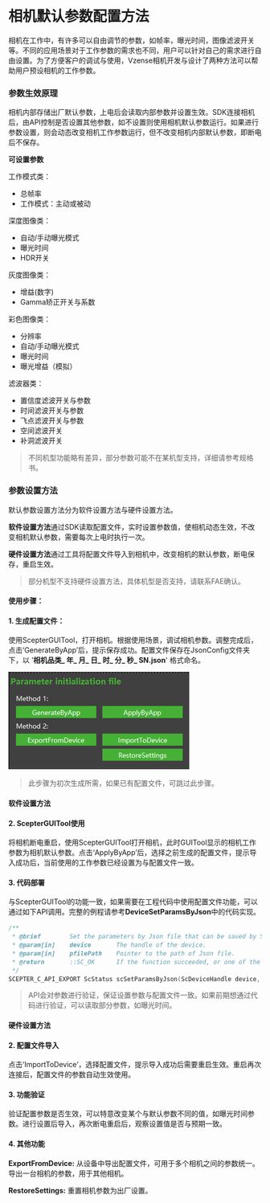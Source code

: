 # 相机默认参数配置方法

相机在工作中，有许多可以自由调节的参数，如帧率，曝光时间，图像滤波开关等。不同的应用场景对于工作参数的需求也不同，用户可以针对自己的需求进行自由设置。为了方便客户的调试与使用，Vzense相机开发与设计了两种方法可以帮助用户预设相机的工作参数。

### **参数生效原理**

相机内部存储出厂默认参数，上电后会读取内部参数并设置生效。SDK连接相机后，由API控制是否设置其他参数，如不设置则使用相机默认参数运行。如果进行参数设置，则会动态改变相机工作参数运行，但不改变相机内部默认参数，即断电后不保存。

**可设置参数**

工作模式类：

- 总帧率
- 工作模式：主动或被动

深度图像类：

- 自动/手动曝光模式
- 曝光时间
- HDR开关

灰度图像类：

- 增益(数字)
- Gamma矫正开关与系数

彩色图像类：

- 分辨率
- 自动/手动曝光模式
- 曝光时间
- 曝光增益（模拟）

滤波器类：

- 置信度滤波开关与参数
- 时间滤波开关与参数
- 飞点滤波开关与参数
- 空间滤波开关
- 补洞滤波开关

> 不同机型功能略有差异，部分参数可能不在某机型支持，详细请参考规格书。



### 参数设置方法

默认参数设置方法分为软件设置方法与硬件设置方法。

**软件设置方法**通过SDK读取配置文件，实时设置参数值，使相机动态生效，不改变相机默认参数，需要每次上电时执行一次。

**硬件设置方法**通过工具将配置文件导入到相机中，改变相机的默认参数，断电保存，重启生效。

> 部分机型不支持硬件设置方法，具体机型是否支持，请联系FAE确认。



#### 使用步骤：

#### 1. 生成配置文件：

使用ScepterGUITool，打开相机。根据使用场景，调试相机参数。调整完成后，点击‘GenerateByApp’后，提示保存成功。配置文件保存在JsonConfig文件夹下，以 ’**相机品类_ 年_ 月_ 日_ 时_ 分_ 秒_ SN.json**' 格式命名。

![01](Device-initialization-parameter-method-asserts/01.png)

> 此步骤为初次生成所需，如果已有配置文件，可跳过此步骤。

<!-- tabs:start -->

#### **软件设置方法**

#### 2. ScepterGUITool使用

将相机断电重启，使用ScepterGUITool打开相机，此时GUITool显示的相机工作参数为相机默认参数。点击‘ApplyByApp’后，选择之前生成的配置文件，提示导入成功后，当前使用的工作参数已经设置为与配置文件一致。

#### 3. 代码部署

与ScepterGUITool的功能一致，如果需要在工程代码中使用配置文件功能，可以通过如下API调用。完整的例程请参考**DeviceSetParamsByJson**中的代码实现。

```c
/**
 * @brief        Set the parameters by Json file that can be saved by ScepterGUITool.
 * @param[in]    device       The handle of the device.
 * @param[in]    pfilePath    Pointer to the path of Json file.
 * @return       ::SC_OK      If the function succeeded, or one of the error values defined by ::ScStatus.
 */
SCEPTER_C_API_EXPORT ScStatus scSetParamsByJson(ScDeviceHandle device, char* pfilePath);
```

> API会对参数进行验证，保证设置参数与配置文件一致。如果前期想通过代码进行验证，可以读取部分参数，如曝光时间。

#### **硬件设置方法**

#### 2. 配置文件导入

点击‘ImportToDevice’，选择配置文件，提示导入成功后需要重启生效。重启再次连接后，配置文件的参数自动生效使用。

#### 3. 功能验证

验证配置参数是否生效，可以特意改变某个与默认参数不同的值，如曝光时间参数。进行设置后导入，再次断电重启后，观察设置值是否与预期一致。

#### 4. 其他功能

**ExportFromDevice:** 从设备中导出配置文件，可用于多个相机之间的参数统一。导出一台相机的参数，用于其他相机。

**RestoreSettings:** 重置相机参数为出厂设置。

<!-- tabs:end -->